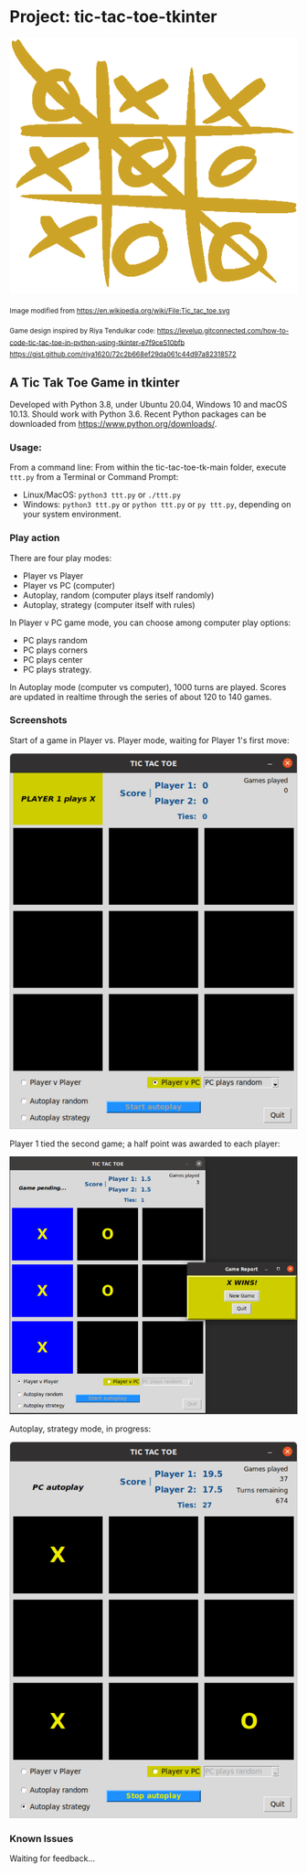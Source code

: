 # Project: tic-tac-toe-tkinter

![tic_tac_logo](images/Tic_tac_toe.png)

<sub>Image modified from https://en.wikipedia.org/wiki/File:Tic_tac_toe.svg</sub>

<sub>Game design inspired by Riya Tendulkar code:
https://levelup.gitconnected.com/how-to-code-tic-tac-toe-in-python-using-tkinter-e7f9ce510bfb
https://gist.github.com/riya1620/72c2b668ef29da061c44d97a82318572
</sub>

## A Tic Tak Toe Game in tkinter

Developed with Python 3.8, under Ubuntu 20.04, Windows 10 and macOS 10.13. Should work with Python 3.6.
Recent Python packages can be downloaded from https://www.python.org/downloads/.

### Usage: 
From a command line:
From within the tic-tac-toe-tk-main folder, execute `ttt.py` from a Terminal or Command Prompt:
- Linux/MacOS: `python3 ttt.py` or `./ttt.py`
- Windows: `python3 ttt.py` or `python ttt.py` or `py ttt.py`, depending on your system environment.

### Play action
There are four play modes:
- Player vs Player
- Player vs PC (computer)
- Autoplay, random (computer plays itself randomly)
- Autoplay, strategy (computer itself with rules)

In Player v PC game mode, you can choose among computer play options:
- PC plays random
- PC plays corners
- PC plays center
- PC plays strategy.

In Autoplay mode (computer vs computer), 1000 turns are played. Scores are updated in realtime through the series of about 120 to 140 games.

### Screenshots

Start of a game in Player vs. Player mode, waiting for Player 1's first move:

![game-board](images/game_window.png)

Player 1 tied the second game; a half point was awarded to each player:

![tie-game](images/tie_game.png)

Autoplay, strategy mode, in progress:

![autoplay-game](images/autoplay.png)

### Known Issues
Waiting for feedback...
